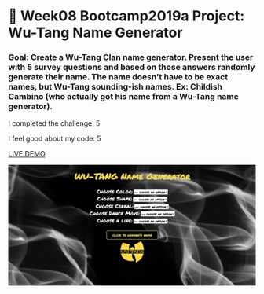 # 🎤 Week08 Bootcamp2019a Project: Wu-Tang Name Generator

### Goal: Create a Wu-Tang Clan name generator. Present the user with 5 survey questions and based on those answers randomly generate their name. The name doesn't have to be exact names, but Wu-Tang sounding-ish names. Ex: Childish Gambino (who actually got his name from a Wu-Tang name generator).

I completed the challenge: 5

I feel good about my code: 5

<a href="https://wu-tang-generator-daphnyemily.netlify.app/">LIVE DEMO</a>

<img src="https://github.com/daphnyemily/wu-tang-generator-bootcamp/blob/answer/WuTang.png">
